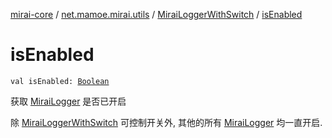 [mirai-core](../../index.md) / [net.mamoe.mirai.utils](../index.md) / [MiraiLoggerWithSwitch](index.md) / [isEnabled](./is-enabled.md)

# isEnabled

`val isEnabled: `[`Boolean`](https://kotlinlang.org/api/latest/jvm/stdlib/kotlin/-boolean/index.html)

获取 [MiraiLogger](../-mirai-logger/index.md) 是否已开启

除 [MiraiLoggerWithSwitch](index.md) 可控制开关外, 其他的所有 [MiraiLogger](../-mirai-logger/index.md) 均一直开启.

